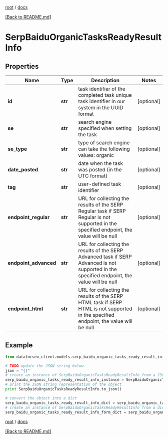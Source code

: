 [root](./../ "root") / [docs](./ "docs")

[[Back to README.md]](./../README.md "[Back to README.md]")

# SerpBaiduOrganicTasksReadyResultInfo

## Properties

Name | Type | Description | Notes
------------ | ------------- | ------------- | -------------
**id** | **str** | task identifier of the completed task unique task identifier in our system in the UUID format | [optional]
**se** | **str** | search engine specified when setting the task | [optional]
**se_type** | **str** | type of search engine can take the following values: organic | [optional]
**date_posted** | **str** | date when the task was posted (in the UTC format) | [optional]
**tag** | **str** | user-defined task identifier | [optional]
**endpoint_regular** | **str** | URL for collecting the results of the SERP Regular task if SERP Regular is not supported in the specified endpoint, the value will be null | [optional]
**endpoint_advanced** | **str** | URL for collecting the results of the SERP Advanced task if SERP Advanced is not supported in the specified endpoint, the value will be null | [optional]
**endpoint_html** | **str** | URL for collecting the results of the SERP HTML task if SERP HTML is not supported in the specified endpoint, the value will be null | [optional]

## Example

```python
from dataforseo_client.models.serp_baidu_organic_tasks_ready_result_info import SerpBaiduOrganicTasksReadyResultInfo

# TODO update the JSON string below
json = "{}"
# create an instance of SerpBaiduOrganicTasksReadyResultInfo from a JSON string
serp_baidu_organic_tasks_ready_result_info_instance = SerpBaiduOrganicTasksReadyResultInfo.from_json(json)
# print the JSON string representation of the object
print SerpBaiduOrganicTasksReadyResultInfo.to_json()

# convert the object into a dict
serp_baidu_organic_tasks_ready_result_info_dict = serp_baidu_organic_tasks_ready_result_info_instance.to_dict()
# create an instance of SerpBaiduOrganicTasksReadyResultInfo from a dict
serp_baidu_organic_tasks_ready_result_info_form_dict = serp_baidu_organic_tasks_ready_result_info.from_dict(serp_baidu_organic_tasks_ready_result_info_dict)
```

  

[root](./../ "root") / [docs](./ "docs")

[[Back to README.md]](./../README.md "[Back to README.md]")